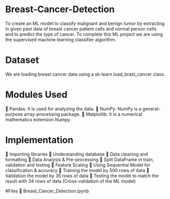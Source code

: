 # Breast-Cancer-Detection
To create an ML model to classify malignant and benign tumor by extracting in given
past data of breast cancer patient cells and normal person cells and to predict the
type of cancer. To complete this ML project we are using the supervised machine
learning classifier algorithm.

# Dataset
We are loading breast cancer data using a sk-learn load_brast_cancer class.

# Modules Used
 Pandas: It is used for analyzing the data.
 NumPy: NumPy is a general-purpose array-processing package.
 Matplotlib: It is a numerical mathematics extension Numpy.

# Implementation
 Importing libraries
 Understanding database
 Data cleaning and formatting
 Data Analysis & Pre-processing
 Split DataFrame in train, validation and testing
 Feature Scaling
 Using Sequential Model for classification & accuracy
 Training the model by 500 rows of data
 Validation the model by 35 rows of data
 Testing the model to match the result with 34 rows of data (Cross-validation
of the ML model)

#Files
 Breast_Cancer_Detection.ipynb
